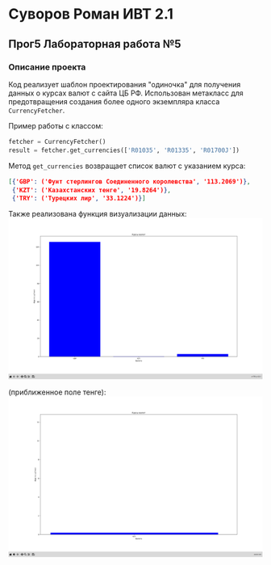 # Суворов Роман ИВТ 2.1

## Прог5 Лабораторная работа №5

### Описание проекта

Код реализует шаблон проектирования "одиночка" для получения данных о курсах валют с сайта ЦБ РФ. Использован метакласс для предотвращения создания более одного экземпляра класса `CurrencyFetcher`.

Пример работы с классом:
```python
fetcher = CurrencyFetcher()
result = fetcher.get_currencies(['R01035', 'R01335', 'R01700J'])

```

Метод `get_currencies` возвращает список валют с указанием курса:
```json
[{'GBP': ('Фунт стерлингов Соединенного королевства', '113.2069')}, 
 {'KZT': ('Казахстанских тенге', '19.8264')}, 
 {'TRY': ('Турецких лир', '33.1224')}]

```

Также реализована функция визуализации данных:
![](images/image.png)

(приближенное поле тенге):
![](images/image-1.png)